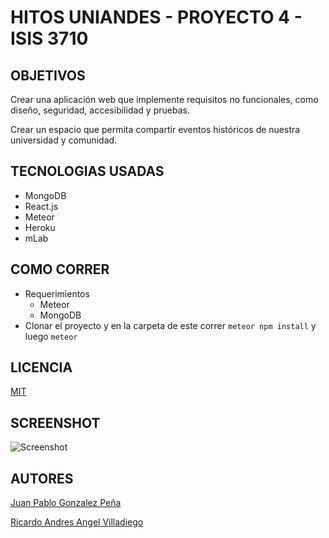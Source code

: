 # HITOS UNIANDES - PROYECTO 4 - ISIS 3710

## OBJETIVOS

Crear una aplicación web que implemente requisitos no funcionales, como diseño, seguridad, accesibilidad y pruebas.

Crear un espacio que permita compartir eventos históricos de nuestra universidad y comunidad.

## TECNOLOGIAS USADAS

* MongoDB
* React.js
* Meteor
* Heroku
* mLab

## COMO CORRER
* Requerimientos
  + Meteor
  + MongoDB
* Clonar el proyecto y en la carpeta de este correr `meteor npm install` y luego `meteor`

## LICENCIA
[MIT](https://github.com/jpgonzalez14/project4/blob/master/LICENSE)

## SCREENSHOT
![Screenshot](https://jpgonzalez14.github.io/p4.png)

## AUTORES
[Juan Pablo Gonzalez Peña](https://github.com/jpgonzalez14)

[Ricardo Andres Angel Villadiego](https://github.com/rangel10)
